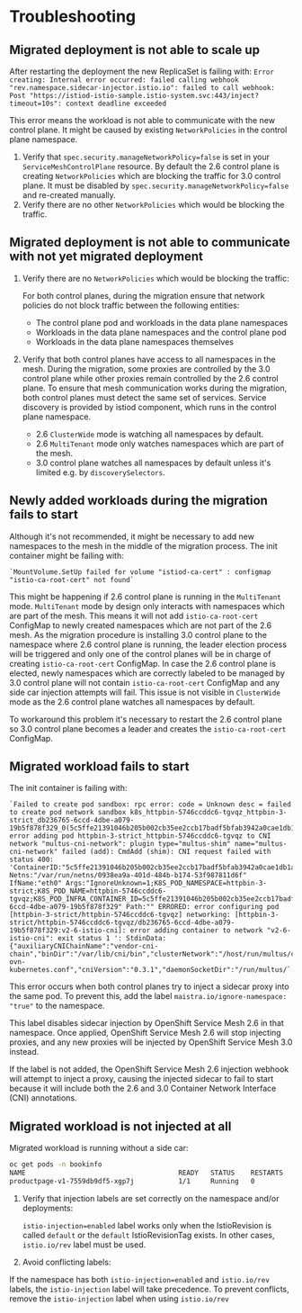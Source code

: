 # Troubleshooting

## Migrated deployment is not able to scale up
After restarting the deployment the new ReplicaSet is failing with:
`Error creating: Internal error occurred: failed calling webhook "rev.namespace.sidecar-injector.istio.io": failed to call webhook: Post "https://istiod-istio-sample.istio-system.svc:443/inject?timeout=10s": context deadline exceeded`

This error means the workload is not able to communicate with the new control plane. It might be caused by existing `NetworkPolicies` in the control plane namespace.

1. Verify that `spec.security.manageNetworkPolicy=false` is set in your `ServiceMeshControlPlane` resource. By default the 2.6 control plane is creating `NetworkPolicies` which are blocking the traffic for 3.0 control plane. It must be disabled by `spec.security.manageNetworkPolicy=false` and re-created manually.
1. Verify there are no other  `NetworkPolicies` which would be blocking the traffic.

## Migrated deployment is not able to communicate with not yet migrated deployment
1. Verify there are no `NetworkPolicies` which would be blocking the traffic:

    For both control planes, during the migration ensure that network policies do not block traffic between the following entities:

    - The control plane pod and workloads in the data plane namespaces
    - Workloads in the data plane namespaces and the control plane pod
    - Workloads in the data plane namespaces themselves
1. Verify that both control planes have access to all namespaces in the mesh. During the migration, some proxies are controlled by the 3.0 control plane while other proxies remain controlled by the 2.6 control plane. To ensure that mesh communication works during the migration, both control planes must detect the same set of services. Service discovery is provided by istiod component, which runs in the control plane namespace.

    - 2.6 `ClusterWide` mode is watching all namespaces by default.
    - 2.6 `MultiTenant` mode only watches namespaces which are part of the mesh.
    - 3.0 control plane watches all namespaces by default unless it's limited e.g. by `discoverySelectors`.

## Newly added workloads during the migration fails to start
Although it's not recommended, it might be necessary to add new namespaces to the mesh in the middle of the migration process. The init container might be failing with:

    `MountVolume.SetUp failed for volume "istiod-ca-cert" : configmap "istio-ca-root-cert" not found`

This might be happening if 2.6 control plane is running in the `MultiTenant` mode. `MultiTenant` mode by design only interacts with namespaces which are part of the mesh. This means it will not add `istio-ca-root-cert` ConfigMap to newly created namespaces which are not part of the 2.6 mesh. As the migration procedure is installing 3.0 control plane to the namespace where 2.6 control plane is running, the leader election process will be triggered and only one of the control planes will be in charge of creating `istio-ca-root-cert` ConfigMap. In case the 2.6 control plane is elected, newly namespaces which are correctly labeled to be managed by 3.0 control plane will not contain `istio-ca-root-cert` ConfigMap and any side car injection attempts will fail. This issue is not visible in `ClusterWide` mode as the 2.6 control plane watches all namespaces by default.

To workaround this problem it's necessary to restart the 2.6 control plane so 3.0 control plane becomes a leader and creates the `istio-ca-root-cert` ConfigMap.

## Migrated workload fails to start
The init container is failing with:

    `Failed to create pod sandbox: rpc error: code = Unknown desc = failed to create pod network sandbox k8s_httpbin-5746ccddc6-tgvqz_httpbin-3-strict_db236765-6ccd-4dbe-a079-19b5f878f329_0(5c5ffe21391046b205b002cb35ee2ccb17badf5bfab3942a0cae1db1a1d5b3f4): error adding pod httpbin-3-strict_httpbin-5746ccddc6-tgvqz to CNI network "multus-cni-network": plugin type="multus-shim" name="multus-cni-network" failed (add): CmdAdd (shim): CNI request failed with status 400: 'ContainerID:"5c5ffe21391046b205b002cb35ee2ccb17badf5bfab3942a0cae1db1a1d5b3f4" Netns:"/var/run/netns/0938ea9a-401d-484b-b174-53f987811d6f" IfName:"eth0" Args:"IgnoreUnknown=1;K8S_POD_NAMESPACE=httpbin-3-strict;K8S_POD_NAME=httpbin-5746ccddc6-tgvqz;K8S_POD_INFRA_CONTAINER_ID=5c5ffe21391046b205b002cb35ee2ccb17badf5bfab3942a0cae1db1a1d5b3f4;K8S_POD_UID=db236765-6ccd-4dbe-a079-19b5f878f329" Path:"" ERRORED: error configuring pod [httpbin-3-strict/httpbin-5746ccddc6-tgvqz] networking: [httpbin-3-strict/httpbin-5746ccddc6-tgvqz/db236765-6ccd-4dbe-a079-19b5f878f329:v2-6-istio-cni]: error adding container to network "v2-6-istio-cni": exit status 1 ': StdinData: {"auxiliaryCNIChainName":"vendor-cni-chain","binDir":"/var/lib/cni/bin","clusterNetwork":"/host/run/multus/cni/net.d/10-ovn-kubernetes.conf","cniVersion":"0.3.1","daemonSocketDir":"/run/multus/`

This error occurs when both control planes try to inject a sidecar proxy into the same pod. To prevent this, add the label `maistra.io/ignore-namespace: "true"` to the namespace.

This label disables sidecar injection by OpenShift Service Mesh 2.6 in that namespace. Once applied, OpenShift Service Mesh 2.6 will stop injecting proxies, and any new proxies will be injected by OpenShift Service Mesh 3.0 instead.

If the label is not added, the OpenShift Service Mesh 2.6 injection webhook will attempt to inject a proxy, causing the injected sidecar to fail to start because it will include both the 2.6 and 3.0 Container Network Interface (CNI) annotations.

## Migrated workload is not injected at all
Migrated workload is running without a side car:
```sh
oc get pods -n bookinfo
NAME                                      READY   STATUS    RESTARTS   AGE
productpage-v1-7559db9df5-xgp7j           1/1     Running   0          23m
```

1. Verify that injection labels are set correctly on the namespace and/or deployments:

    `istio-injection=enabled` label works only when the IstioRevision is called `default` or the `default` IstioRevisionTag exists. In other cases, `istio.io/rev` label must be used.
1. Avoid conflicting labels: 

If the namespace has both `istio-injection=enabled` and `istio.io/rev` labels, the `istio-injection` label will take precedence. To prevent conflicts, remove the `istio-injection` label when using `istio.io/rev`
